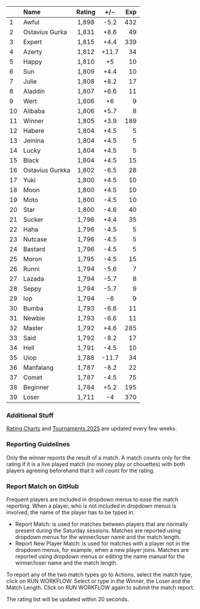 | |Name|Rating|+/-|Exp|
|-|:---|:----:|:-:|--:|
|1|Awful|1,898|-5.2|432|
|2|Ostavius Gurka|1,831|+8.6|49|
|3|Expert|1,815|+4.4|339|
|4|Azerty|1,812|+11.7|34|
|5|Happy|1,810|+5|10|
|6|Sun|1,809|+4.4|10|
|7|Julie|1,808|+8.2|17|
|8|Aladdin|1,807|+6.6|11|
|9|Wert|1,806|+6|9|
|10|Alibaba|1,806|+5.7|8|
|11|Winner|1,805|+3.9|189|
|12|Habere|1,804|+4.5|5|
|13|Jemina|1,804|+4.5|5|
|14|Lucky|1,804|+4.5|5|
|15|Black|1,804|+4.5|15|
|16|Ostavius Gurkka|1,802|-6.5|28|
|17|Yuki|1,800|+4.5|10|
|18|Moon|1,800|+4.5|10|
|19|Moto|1,800|-4.5|10|
|20|Star|1,800|-4.6|40|
|21|Sucker|1,796|+4.4|35|
|22|Haha|1,796|-4.5|5|
|23|Nutcase|1,796|-4.5|5|
|24|Bastard|1,796|-4.5|5|
|25|Moron|1,795|-4.5|15|
|26|Runni|1,794|-5.6|7|
|27|Lazada|1,794|-5.7|8|
|28|Seppy|1,794|-5.7|9|
|29|Iop|1,794|-6|9|
|30|Bumba|1,793|-6.6|11|
|31|Newbie|1,793|-6.6|11|
|32|Master|1,792|+4.6|285|
|33|Said|1,792|-8.2|17|
|34|Hell|1,791|-4.5|10|
|35|Uiop|1,788|-11.7|34|
|36|Manfalang|1,787|-8.2|22|
|37|Comet|1,787|-4.5|75|
|38|Beginner|1,784|+5.2|195|
|39|Loser|1,711|-4|370|


### Additional Stuff

[Rating Charts](https://github.com/modiholodri/bkk-bg-rating-list/discussions/2) and 
[Tournaments 2025](https://github.com/modiholodri/bkk-bg-rating-list/discussions/5) are updated every few weeks.

### Reporting Guidelines

Only the winner reports the result of a match.
A match counts only for the rating if it is a live played match (no money play or chouettes)
with both players agreeing beforehand that it will count for the rating.


### Report Match on GitHub

Frequent players are included in dropdown menus to ease the match reporting.
When a player, who is not included in dropdown menus is involved, the name of the player has to be typed in.

- Report Match:  is used for matches between players that are normally present during the Saturday sessions.
  Matches are reported using dropdown menus for the winner/loser name and the match length.
- Report New Player Match:  is used for matches with a player not in the dropdown menus, for example, when a new player joins.
  Matches are reported using dropdown menus or editing the name manual for the winner/loser name and the match length.

To report any of the two match types go to Actions, select the match type, click on RUN WORKFLOW.
Select or type in the Winner, the Loser and the Match Length.
Click on RUN WORKFLOW again to submit the match report.

The rating list will be updated within 20 seconds.
